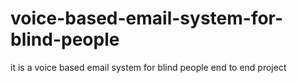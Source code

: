 # voice-based-email-system-for-blind-people 
it is a voice based email system for blind people end to end project


